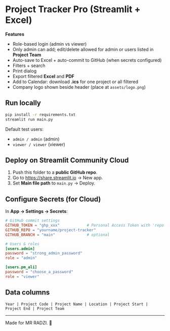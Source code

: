 # Project Tracker Pro (Streamlit + Excel)

**Features**
- Role-based login (admin vs viewer)
- Only admin can add; edit/delete allowed for admin or users listed in **Project Team**
- Auto-save to Excel + auto-commit to GitHub (when secrets configured)
- Filters + search
- Print dialog
- Export filtered **Excel** and **PDF**
- Add to Calendar: download **.ics** for one project or all filtered
- Company logo shown beside header (place at `assets/logo.png`)

## Run locally
```bash
pip install -r requirements.txt
streamlit run main.py
```
Default test users:
- `admin / admin` (admin)
- `viewer / viewer` (viewer)

## Deploy on Streamlit Community Cloud
1. Push this folder to a **public GitHub repo**.
2. Go to https://share.streamlit.io → New app.
3. Set **Main file path** to `main.py` → Deploy.

## Configure Secrets (for Cloud)
In **App → Settings → Secrets**:
```toml
# GitHub commit settings
GITHUB_TOKEN = "ghp_xxx"            # Personal Access Token with 'repo' scope
GITHUB_REPO = "yourname/project-tracker"
GITHUB_BRANCH = "main"              # optional

# Users & roles
[users.admin]
password = "strong_admin_password"
role = "admin"

[users.pm_ali]
password = "choose_a_password"
role = "viewer"
```

## Data columns
`Year | Project Code | Project Name | Location | Project Start | Project End | Project Team`

---
Made for MR RADZI. 🚀
